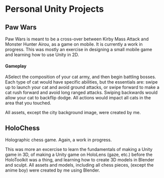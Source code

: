 # Personal Unity Projects

## Paw Wars

Paw Wars is meant to be a cross-over between Kirby Mass Attack and Monster Hunter Airou, as a game on mobile. It is currently a work in progress. This was mostly an exercise in designing a small mobile game and learning how to use Unity in 2D. 

#### Gameplay
ASelect the composition of your cat army, and then begin battling bosses. Each type of cat would have specific abilities, but the essentials are: swipe up to launch your cat and avoid ground attacks, or swipe forward to make a cat rush forward and avoid long ranged attacks. Swiping backwards would allow your cat to backflip dodge. All actions would impact all cats in the area that you touched. 

All assets, except the city background image, were created by me.

## HoloChess

Holographic chess game. Again, a work in progress.

This was more an excercise to learn the fundamentals of making a Unity game in 3D, of making a Unity game on HoloLens (gaze, etc.) before the HoloToolkit was a thing, and learning how to create 3D models in Blender and sculpt.
All assets and models, including all chess pieces, (except the anime boy) were created by me using Blender.